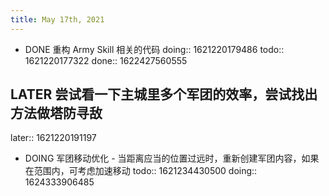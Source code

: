 ```yaml
---
title: May 17th, 2021
---
```


- DONE 重构 Army Skill 相关的代码
  doing:: 1621220179486
  todo:: 1621220177322
  done:: 1622427560555
## LATER 尝试看一下主城里多个军团的效率，尝试找出方法做塔防寻敌
later:: 1621220191197
- DOING 军团移动优化 - 当距离应当的位置过远时，重新创建军团内容，如果在范围内，可考虑加速移动
  todo:: 1621234430500
  doing:: 1624333906485